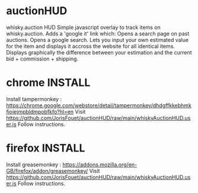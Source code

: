 # auctionHUD
whisky.auction HUD
Simple javascript overlay to track items on whisky.auction.
Adds a 'google it' link
which:
  Opens a search page on past auctions.
  Opens a google search.
  Lets you input your own estimated value for the item and displays it accross the website for all identical items.
  Displays graphically the difference between your estimation and the current bid + commission + shipping.

# chrome INSTALL
Install tampermonkey : https://chrome.google.com/webstore/detail/tampermonkey/dhdgffkkebhmkfjojejmpbldmpobfkfo?hl=en
Visit https://github.com/JorisFouet/auctionHUD/raw/main/whiskyAuctionHUD.user.js
Follow instructions.

# firefox INSTALL
Install greasemonkey : https://addons.mozilla.org/en-GB/firefox/addon/greasemonkey/
Visit https://github.com/JorisFouet/auctionHUD/raw/main/whiskyAuctionHUD.user.js
Follow instructions.
